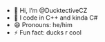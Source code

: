 - 👋 Hi, I’m @DucktectiveCZ
- 👀 I code in C++ and kinda C#
- 😄 Pronouns: he/him
- ⚡ Fun fact: ducks r cool

<!---
DucktectiveCZ/DucktectiveCZ is a ✨ special ✨ repository because its `README.md` (this file) appears on your GitHub profile.
You can click the Preview link to take a look at your changes.
--->
